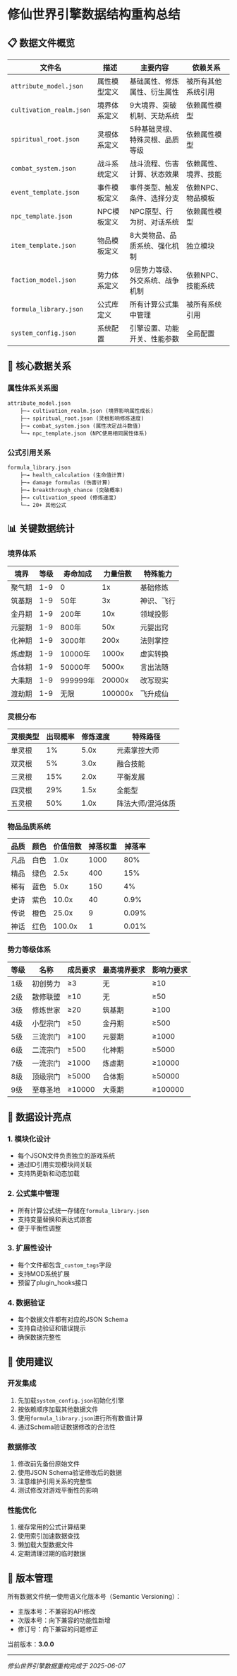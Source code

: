 # 修仙世界引擎数据结构重构总结

## 📋 数据文件概览

| 文件名 | 描述 | 主要内容 | 依赖关系 |
|--------|------|----------|----------|
| `attribute_model.json` | 属性模型定义 | 基础属性、修炼属性、衍生属性 | 被所有其他系统引用 |
| `cultivation_realm.json` | 境界体系定义 | 9大境界、突破机制、天劫系统 | 依赖属性模型 |
| `spiritual_root.json` | 灵根体系定义 | 5种基础灵根、特殊灵根、品质等级 | 依赖属性模型 |
| `combat_system.json` | 战斗系统定义 | 战斗流程、伤害计算、状态效果 | 依赖属性、境界、技能 |
| `event_template.json` | 事件模板定义 | 事件类型、触发条件、选择分支 | 依赖NPC、物品模板 |
| `npc_template.json` | NPC模板定义 | NPC原型、行为树、对话系统 | 依赖属性模型 |
| `item_template.json` | 物品模板定义 | 8大类物品、品质系统、强化机制 | 独立模块 |
| `faction_model.json` | 势力体系定义 | 9层势力等级、外交系统、战争机制 | 依赖NPC、技能系统 |
| `formula_library.json` | 公式库定义 | 所有计算公式集中管理 | 被所有系统引用 |
| `system_config.json` | 系统配置 | 引擎设置、功能开关、性能参数 | 全局配置 |

## 🔗 核心数据关系

### 属性体系关系图
```
attribute_model.json
    ├─→ cultivation_realm.json (境界影响属性成长)
    ├─→ spiritual_root.json (灵根影响修炼速度)
    ├─→ combat_system.json (属性决定战斗数值)
    └─→ npc_template.json (NPC使用相同属性体系)
```

### 公式引用关系
```
formula_library.json
    ├─→ health_calculation (生命值计算)
    ├─→ damage formulas (伤害计算)
    ├─→ breakthrough_chance (突破概率)
    ├─→ cultivation_speed (修炼速度)
    └─→ 20+ 其他公式
```

## 📊 关键数据统计

### 境界体系
| 境界 | 等级 | 寿命加成 | 力量倍数 | 特殊能力 |
|------|------|----------|----------|----------|
| 聚气期 | 1-9 | 0 | 1x | 基础修炼 |
| 筑基期 | 1-9 | 50年 | 3x | 神识、飞行 |
| 金丹期 | 1-9 | 200年 | 10x | 领域投影 |
| 元婴期 | 1-9 | 800年 | 50x | 元婴出窍 |
| 化神期 | 1-9 | 3000年 | 200x | 法则掌控 |
| 炼虚期 | 1-9 | 10000年 | 1000x | 虚实转换 |
| 合体期 | 1-9 | 50000年 | 5000x | 言出法随 |
| 大乘期 | 1-9 | 999999年 | 20000x | 改写现实 |
| 渡劫期 | 1-9 | 无限 | 100000x | 飞升成仙 |

### 灵根分布
| 灵根类型 | 出现概率 | 修炼速度 | 特殊路径 |
|----------|----------|----------|----------|
| 单灵根 | 1% | 5.0x | 元素掌控大师 |
| 双灵根 | 5% | 3.0x | 融合技能 |
| 三灵根 | 15% | 2.0x | 平衡发展 |
| 四灵根 | 29% | 1.5x | 全能型 |
| 五灵根 | 50% | 1.0x | 阵法大师/混沌体质 |

### 物品品质系统
| 品质 | 颜色 | 价值倍数 | 掉落权重 | 掉落率 |
|------|------|----------|----------|---------|
| 凡品 | 白色 | 1.0x | 1000 | 80% |
| 精品 | 绿色 | 2.5x | 400 | 15% |
| 稀有 | 蓝色 | 5.0x | 150 | 4% |
| 史诗 | 紫色 | 10.0x | 40 | 0.9% |
| 传说 | 橙色 | 25.0x | 9 | 0.09% |
| 神话 | 红色 | 100.0x | 1 | 0.01% |

### 势力等级体系
| 等级 | 名称 | 成员要求 | 最高境界要求 | 影响力要求 |
|------|------|----------|--------------|-------------|
| 1级 | 初创势力 | ≥3 | 无 | ≥10 |
| 2级 | 散修联盟 | ≥10 | 无 | ≥50 |
| 3级 | 修炼世家 | ≥20 | 筑基期 | ≥100 |
| 4级 | 小型宗门 | ≥50 | 金丹期 | ≥500 |
| 5级 | 三流宗门 | ≥100 | 元婴期 | ≥1000 |
| 6级 | 二流宗门 | ≥500 | 化神期 | ≥5000 |
| 7级 | 一流宗门 | ≥1000 | 炼虚期 | ≥10000 |
| 8级 | 顶级宗门 | ≥5000 | 合体期 | ≥50000 |
| 9级 | 至尊圣地 | ≥10000 | 大乘期 | ≥100000 |

## 🎯 数据设计亮点

### 1. 模块化设计
- 每个JSON文件负责独立的游戏系统
- 通过ID引用实现模块间关联
- 支持热更新和动态加载

### 2. 公式集中管理
- 所有计算公式统一存储在`formula_library.json`
- 支持变量替换和表达式嵌套
- 便于平衡性调整

### 3. 扩展性设计
- 每个文件都包含`_custom_tags`字段
- 支持MOD系统扩展
- 预留了plugin_hooks接口

### 4. 数据验证
- 每个数据文件都有对应的JSON Schema
- 支持自动验证和错误提示
- 确保数据完整性

## 🔧 使用建议

### 开发集成
1. 先加载`system_config.json`初始化引擎
2. 按依赖顺序加载其他数据文件
3. 使用`formula_library.json`进行所有数值计算
4. 通过Schema验证数据修改的合法性

### 数据修改
1. 修改前先备份原始文件
2. 使用JSON Schema验证修改后的数据
3. 注意维护引用关系的完整性
4. 测试修改对游戏平衡性的影响

### 性能优化
1. 缓存常用的公式计算结果
2. 使用索引加速数据查找
3. 懒加载大型数据文件
4. 定期清理过期的临时数据

## 📝 版本管理

所有数据文件统一使用语义化版本号（Semantic Versioning）：
- 主版本号：不兼容的API修改
- 次版本号：向下兼容的功能性新增
- 修订号：向下兼容的问题修正

当前版本：**3.0.0**

---

*修仙世界引擎数据重构完成于 2025-06-07*
